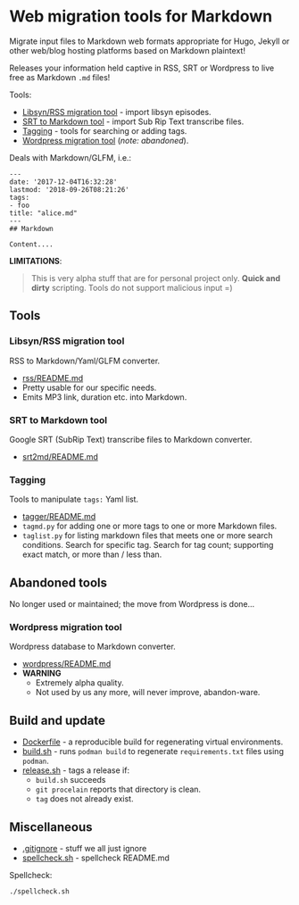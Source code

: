 # Web migration tools for Markdown

Migrate input files to Markdown web formats appropriate for Hugo,
Jekyll or other web/blog hosting platforms based on Markdown
plaintext!

Releases your information held captive in RSS, SRT or Wordpress
to live free as Markdown `.md` files!

Tools:
* [Libsyn/RSS migration tool](#libsynrss-migration-tool) - import libsyn episodes.
* [SRT to Markdown tool](#srt-to-markdown-tool) - import Sub Rip Text transcribe files.
* [Tagging](#tagging) - tools for searching or adding tags.
* [Wordpress migration tool](#wordpress-migration-tool) (_note: abandoned_).

Deals with Markdown/GLFM, i.e.:

``` plain
---
date: '2017-12-04T16:32:28'
lastmod: '2018-09-26T08:21:26'
tags:
- foo
title: "alice.md"
---
## Markdown

Content....
```

**LIMITATIONS**:

> This is very alpha stuff that are for personal project only.
> **Quick and dirty** scripting.
> Tools do not support malicious input =)

## Tools

### Libsyn/RSS migration tool

RSS to Markdown/Yaml/GLFM converter.

* [rss/README.md](rss/README.md)
* Pretty usable for our specific needs.
* Emits MP3 link, duration etc. into Markdown.

### SRT to Markdown tool

Google SRT (SubRip Text) transcribe files to Markdown converter.

* [srt2md/README.md](srt2md/README.md)

### Tagging

Tools to manipulate `tags:` Yaml list.
* [tagger/README.md](tagger/README.md)
* `tagmd.py` for adding one or more tags to one or more Markdown files.
* `taglist.py` for listing markdown files that meets one or more search conditions.
   Search for specific tag.
   Search for tag count; supporting exact match, or more than / less than.

## Abandoned tools

No longer used or maintained; the move from Wordpress is done...

### Wordpress migration tool

Wordpress database to Markdown converter.

* [wordpress/README.md](wordpress/README.md)
* **WARNING**
  * Extremely alpha quality.
  * Not used by us any more, will never improve, abandon-ware.

## Build and update

* [Dockerfile](Dockerfile) - a reproducible build for regenerating virtual environments.
* [build.sh](build.sh) - runs `podman build` to regenerate `requirements.txt` files using `podman`.
* [release.sh](release.sh) - tags a release if:
  - `build.sh` succeeds
  - `git procelain` reports that directory is clean.
  - `tag` does not already exist.

## Miscellaneous

* [.gitignore](.gitignore) - stuff we all just ignore
* [spellcheck.sh](spellcheck.sh) - spellcheck README.md

Spellcheck:
``` bash
./spellcheck.sh
```

